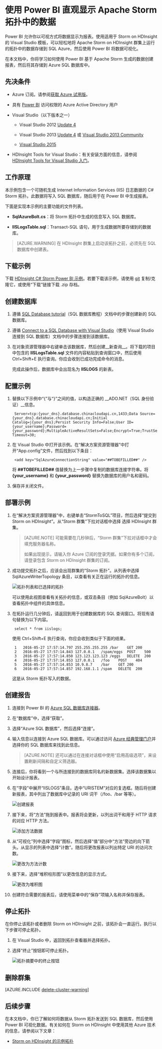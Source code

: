 <properties
	pageTitle="将 Apache Storm 与 Power BI 配合使用 | Azure"
	description="使用 HDInsight 中 Apache Storm 群集上运行的 C# 拓扑中的数据创建 Power BI 报表。"
	services="hdinsight"
	documentationCenter=""
	authors="Blackmist"
	manager="paulettm"
	editor="cgronlun"
	tags="azure-portal"/>

<tags
	ms.service="hdinsight"
	ms.date="05/27/2016"
	wacn.date="07/18/2016"/>

# 使用 Power BI 直观显示 Apache Storm 拓扑中的数据

Power BI 允许你以可视方式将数据显示为报表。使用适用于 Storm on HDInsight 的 Visual Studio 模板，可以轻松地将 Apache Storm on HDInsight 群集上运行的拓扑中的数据存储到 SQL Azure，然后使用 Power BI 将数据可视化。

在本文档中，你将学习如何使用 Power BI 基于 Apache Storm 生成的数据创建报表，然后将其存储到 Azure SQL 数据库中。

## 先决条件

- Azure 订阅。请参阅[获取 Azure 试用版](/pricing/1rmb-trial/)。

* 具有 [Power BI](https://powerbi.com) 访问权限的 Azure Active Directory 用户

* Visual Studio（以下版本之一）

    * Visual Studio 2012 [Update 4](http://www.microsoft.com/download/details.aspx?id=39305)

    * Visual Studio 2013 [Update 4](http://www.microsoft.com/download/details.aspx?id=44921) 或 [Visual Studio 2013 Community](http://download.microsoft.com/download/7/1/B/71BA74D8-B9A0-4E6C-9159-A8335D54437E/vs_community.exe)

    * [Visual Studio 2015](https://www.visualstudio.com/downloads/download-visual-studio-vs.aspx)

* HDInsight Tools for Visual Studio：有关安装方面的信息，请参阅 [HDInsight Tools for Visual Studio 入门](/documentation/articles/hdinsight-hadoop-visual-studio-tools-get-started/)。

## 工作原理

本示例包含一个可随机生成 Internet Information Services (IIS) 日志数据的 C# Storm 拓扑。此数据将写入 SQL 数据库，随后用于在 Power BI 中生成报表。

下面是实现本示例的主要功能的文件列表。

* **SqlAzureBolt.cs**：将 Storm 拓扑中生成的信息写入 SQL 数据库。

* **IISLogsTable.sql**：Transact-SQL 语句，用于生成数据所要存储到的数据库。

> [AZURE.WARNING] 在 HDInsight 群集上启动该拓扑之前，必须先在 SQL 数据库中创建表。

## 下载示例

下载 [HDInsight C# Storm Power BI 示例](https://github.com/Azure-Samples/hdinsight-dotnet-storm-powerbi)。若要下载该示例，请使用 [git](http://git-scm.com/) 复制/克隆它，或使用“下载”链接下载 .zip 存档。

## 创建数据库

1. 遵循 [SQL Database tutorial](/documentation/articles/sql-database-get-started/)（SQL 数据库教程）文档中的步骤创建新的 SQL 数据库。

2. 遵循 [Connect to a SQL Database with Visual Studio](/documentation/articles/sql-database-connect-query/)（使用 Visual Studio 连接到 SQL 数据库）文档中的步骤连接到该数据库。

4. 在对象资源管理器中右键单击该数据库，然后创建__新查询__。将下载的项目中包含的 __IISLogsTable.sql__ 文件的内容粘贴到查询窗口中，然后使用 Ctrl+Shift+E 执行查询。你应会收到已成功完成命令的消息。

    完成此操作后，数据库中会出现名为 __IISLOGS__ 的新表。

## 配置示例

1. 替换以下示例中“{”与“}”之间的值，以构造正确的 __ADO.NET（SQL 身份验证）__信息。

		Server=tcp:{your_dns}.database.chinacloudapi.cn,1433;Data Source={your_dns}.database.chinacloudapi.cn;Initial Catalog=j{your_dns};Persist Security Info=False;User ID={your_username};Password={your_password};MultipleActiveResultSets=False;Encrypt=True;TrustServerCertificate=False;Connection Timeout=30;

1. 在 Visual Studio 中打开该示例。在“解决方案资源管理器”中打开“App.config”文件，然后找到以下条目：

        <add key="SqlAzureConnectionString" value="##TOBEFILLED##" />
    
    将 __##TOBEFILLED##__ 值替换为上一步骤中复制的数据库连接字符串。将 __{your\_username}__ 和 __{your\_password}__ 替换为数据库的用户名和密码。

2. 保存并关闭文件。

## 部署示例

1. 在“解决方案资源管理器”中，右键单击“StormToSQL”项目，然后选择“提交到 Storm on HDInsight”。从“Storm 群集”下拉对话框中选择 选择 HDInsight 群集。

    > [AZURE.NOTE] 可能需要在几秒钟后，“Storm 群集”下拉对话框中才会填充服务器名称。
    >
    > 如果出现提示，请输入你 Azure 订阅的登录凭据。如果你有多个订阅，请登录包含 Storm on HDInsight 群集的订阅。

2. 成功提交拓扑之后，应该会出现群集的“Storm 拓扑”。从列表中选择 SqlAzureWriterTopology 条目，以查看有关正在运行的拓扑的信息。

    ![拓扑列表和已选择的拓扑](./media/hdinsight-storm-power-bi-topology/topologyview.png)

    可以使用此视图查看有关拓扑的信息，或双击条目（例如 SqlAzureBolt）以查看拓扑中组件的具体信息。

3. 在拓扑运行几分钟后，请返回到用于创建数据库的 SQL 查询窗口。将现有语句替换为以下内容。

        select * from iislogs;
    
    使用 Ctrl+Shift+E 执行查询，你应会收到类似于下面的结果。
    
        1	2016-05-27 17:57:14.797	255.255.255.255	/bar	GET	200
        2	2016-05-27 17:57:14.843	127.0.0.1	/spam/eggs	POST	500
        3	2016-05-27 17:57:14.850	123.123.123.123	/eggs	DELETE	200
        4	2016-05-27 17:57:14.853	127.0.0.1	/foo	POST	404
        5	2016-05-27 17:57:14.853	10.9.8.7	/bar	GET	200
        6	2016-05-27 17:57:14.857	192.168.1.1	/spam	DELETE	200

    这是从 Storm 拓扑写入的数据。

## 创建报告

1. 连接到 Power BI 的 [Azure SQL 数据库连接器](https://app.powerbi.com/getdata/bigdata/azure-sql-database-with-live-connect)。

2. 在“数据库”中，选择“获取”。

3. 选择“Azure SQL 数据库”，然后选择“连接”。

4. 输入信息以连接到 Azure SQL 数据库。可以通过访问 [Azure 经典管理门户](https://manage.windowsazure.cn)并选择你的 SQL 数据库来找到此信息。

    > [AZURE.NOTE] 还可以通过在连接对话框中使用“启用高级选项”，来设置刷新间隔和自定义筛选器。

5. 连接后，你将看到一个与所连接到的数据库同名的新数据集。选择该数据集以开始设计报表。

3. 在“字段”中展开“IISLOGS”条目。选中“URISTEM”对应的复选框。随后将创建新报表，其中列出了数据库中记录的 URI 词干（/foo、/bar 等等）。

    ![创建报表](./media/hdinsight-storm-power-bi-topology/createreport.png)

5. 接下来，将“方法”拖到报表中。报表将会更新，以列出词干和用于 HTTP 请求的对应 HTTP 方法。

    ![添加方法数据](./media/hdinsight-storm-power-bi-topology/uristemandmethod.png)

4. 从“可视化”列中选择“字段”图标，然后选择“值”部分中“方法”旁边的向下箭头。从显示的列表中选择“计数”。随后将更改报表以列出特定 URI 的访问次数。

    ![更改为方法计数](./media/hdinsight-storm-power-bi-topology/count.png)

6. 接下来，选择“堆积柱形图”以更改信息的显示方式。

    ![更改为堆积图](./media/hdinsight-storm-power-bi-topology/stackedcolumn.png)

7. 创建符合需要的报表后，请使用菜单中的“保存”项输入名称并保存报表。

## 停止拓扑

在你停止该拓扑或者删除 Storm on HDInsight 之前，该拓扑会一直运行。执行以下步骤可停止拓扑。

1. 在 Visual Studio 中，返回到拓扑查看器并选择拓扑。

2. 选择“终止”按钮即可停止拓扑。

    ![拓扑摘要中的终止按钮](./media/hdinsight-storm-power-bi-topology/killtopology.png)

## 删除群集

[AZURE.INCLUDE [delete-cluster-warning](../includes/hdinsight-delete-cluster-warning.md)]

## 后续步骤

在本文档中，你已了解如何将数据从 Storm 拓扑发送到 SQL 数据库，然后使用 Power BI 可视化数据。有关如何在 Storm on HDInsight 中使用其他 Azure 技术的信息，请参阅以下文章：

* [Storm on HDInsight 的示例拓扑](/documentation/articles/hdinsight-storm-example-topology/)

<!---HONumber=Mooncake_0711_2016-->